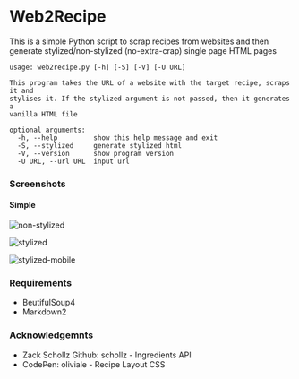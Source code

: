 # Web2Recipe

This is a simple Python script to scrap recipes from websites and then generate stylized/non-stylized (no-extra-crap) single page HTML pages

```
usage: web2recipe.py [-h] [-S] [-V] [-U URL]

This program takes the URL of a website with the target recipe, scraps it and
stylises it. If the stylized argument is not passed, then it generates a
vanilla HTML file

optional arguments:
  -h, --help         show this help message and exit
  -S, --stylized     generate stylized html
  -V, --version      show program version
  -U URL, --url URL  input url
```

### Screenshots

#### Simple

![non-stylized](https://raw.githubusercontent.com/navanchauhan/Web2Recipe/master/assets/ss1.png, "Non-Stylised")

![stylized](https://raw.githubusercontent.com/navanchauhan/Web2Recipe/master/assets/ss2.png, "Stylised")

![stylized-mobile](https://raw.githubusercontent.com/navanchauhan/Web2Recipe/master/assets/ss3.png, "Stylised (Mobile)")

### Requirements

* BeutifulSoup4
* Markdown2

### Acknowledgemnts

* Zack Schollz Github: schollz - Ingredients API
* CodePen: oliviale - Recipe Layout CSS
